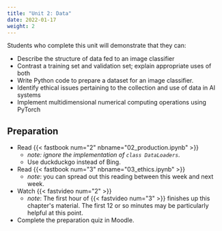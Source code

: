 ```yaml
---
title: "Unit 2: Data"
date: 2022-01-17
weight: 2
---
```


Students who complete this unit will demonstrate that they can:

- Describe the structure of data fed to an image classifier
- Contrast a training set and validation set; explain appropriate uses of both
- Write Python code to prepare a dataset for an image classifier.
- Identify ethical issues pertaining to the collection and use of data in AI systems
- Implement multidimensional numerical computing operations using PyTorch

## Preparation

- Read {{< fastbook num="2" nbname="02_production.ipynb" >}}
    - *note: ignore the implementation of `class DataLoaders`*.
    - Use duckduckgo instead of Bing.
- Read {{< fastbook num="3" nbname="03_ethics.ipynb" >}}
    - *note*: you can spread out this reading between this week and next week.
- Watch {{< fastvideo num="2" >}}
    - *note*: The first hour of {{< fastvideo num="3" >}} finishes up this chapter's material. The first 12 or so minutes may be particularly helpful at this point.
- Complete the preparation quiz in Moodle.

<!-- 
Activities
- Lab 2: basic fast.ai classifier
    - maybe also: wrangling practice, tensor practice (some early Fundamentals)
    - Review working with files in Python
    - List comprehensions etc.
- Homework 1: wrangle your own dataset (demonstrates that you understand the structure of an image dataset)

Discussion Forum:

- who has data on you? how much? what do you feel about that?

Midterm project milestone: summarize existing results, generate questions -->
